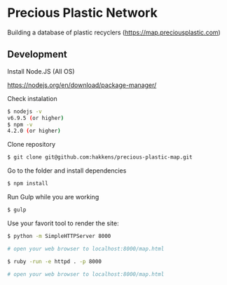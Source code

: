 # Precious Plastic Network

Building a database of plastic recyclers (https://map.preciousplastic.com)

## Development

Install Node.JS (All OS)

https://nodejs.org/en/download/package-manager/

Check instalation
```sh
$ nodejs -v
v6.9.5 (or higher)
$ npm -v
4.2.0 (or higher)
```

Clone repository
```sh
$ git clone git@github.com:hakkens/precious-plastic-map.git
```
Go to the folder and install dependencies
```sh
$ npm install
```

Run Gulp while you are working
```sh
$ gulp
```

Use your favorit tool to render the site:

```sh
$ python -m SimpleHTTPServer 8000

# open your web browser to localhost:8000/map.html
```

```sh
$ ruby -run -e httpd . -p 8000

# open your web browser to localhost:8000/map.html
```
